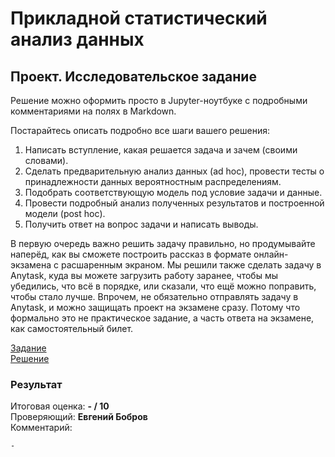 # Прикладной статистический анализ данных
## Проект. Исследовательское задание

Решение можно оформить просто в Jupyter-ноутбуке с подробными комментариями на полях в Markdown.

Постарайтесь описать подробно все шаги вашего решения:
1. Написать вступление, какая решается задача и зачем (своими словами).
2. Сделать предварительную анализ данных (ad hoc), провести тесты о принадлежности данных вероятностным распределениям.
3. Подобрать соответствующую модель под условие задачи и данные.
4. Провести подробный анализ полученных результатов и построенной модели (post hoc).
5. Получить ответ на вопрос задачи и написать выводы.

В первую очередь важно решить задачу правильно, но продумывайте наперёд, как вы сможете построить рассказ в формате онлайн-экзамена с расшаренным экраном. Мы решили также сделать задачу в Anytask, куда вы можете загрузить работу заранее, чтобы мы убедились, что всё в порядке, или сказали, что ещё можно поправить, чтобы стало лучше. Впрочем, не обязательно отправлять задачу в Anytask, и можно защищать проект на экзамене сразу. Потому что формально это не практическое задание, а часть ответа на экзамене, как самостоятельный билет.

[Задание](task.pdf)   
[Решение](project_Nikolay_Korolev.ipynb)  

### Результат
Итоговая оценка: **- / 10**  
Проверяющий: **Евгений Бобров**  
Комментарий:
```
-
```
